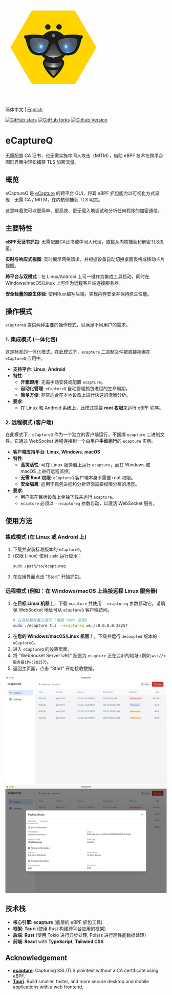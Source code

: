 <img src="./images/ecaptureq.png" width="300" height="300"></img>

简体中文 | [English](./README.md)

[![GitHub stars](https://img.shields.io/github/stars/gojue/ecaptureq.svg?label=Stars&logo=github)](https://github.com/gojue/ecaptureq)
[![GitHub forks](https://img.shields.io/github/forks/gojue/ecaptureq?label=Forks&logo=github)](https://github.com/gojue/ecaptureq)
[![Github Version](https://img.shields.io/github/v/release/gojue/ecaptureq?display_name=tag&include_prereleases&sort=semver)](https://github.com/gojue/ecaptureq/releases)


# eCaptureQ

无需配置 CA 证书，也无需实施中间人攻击（MITM），借助 eBPF 技术在跨平台图形界面中轻松捕获 TLS 加密流量。

## 概览

eCaptureQ 是 [eCapture](https://github.com/gojue/ecapture) 的跨平台 GUI，将其 eBPF 抓包能力以可视化方式呈现：无需 CA / MITM，在内核侧捕获 TLS 明文。

这意味着您可以更简单、更高效、更无侵入地调试和分析任何程序的加密通信。

## 主要特性

**eBPF无证书抓包**: 无需配置CA证书或中间人代理，直接从内核捕获和解密TLS流量。

**实时与响应式视图**: 实时展示网络请求，并根据设备自动切换桌面表格或移动卡片视图。

**跨平台与双模式**：在 Linux/Android 上可一键作为集成工具启动，同时在 Windows/macOS/Linux 上可作为远程客户端连接服务器。

**安全轻量的原生体验**: 使用Rust编写后端，实现内存安全并保持原生性能。
  
## 操作模式

`eCaptureQ` 提供两种主要的操作模式，以满足不同用户的需求。

### 1\. 集成模式 (一体化包)

这是标准的一体化模式。在此模式下，`ecapture` 二进制文件被直接捆绑在 `eCaptureQ` 应用中。

  * **支持平台**: **Linux**, **Android**
  * **特性**:
      * **开箱即用**: 无需手动安装或配置 `ecapture`。
      * **自动化管理**: `eCaptureQ` 自动管理抓包进程的生命周期。
      * **简单方便**: 非常适合在本地设备上进行快速的流量分析。
  * **要求**:
      * 在 Linux 和 Android 系统上，此模式需要 **root 权限**来运行 eBPF 程序。

### 2\. 远程模式 (客户端)

在此模式下，`eCaptureQ` 作为一个独立的客户端运行，不捆绑 `ecapture` 二进制文件。它通过 WebSocket 远程连接到一个由用户**手动运行**的 `ecapture` 实例。

  * **客户端支持平台**: **Linux**, **Windows**, **macOS**
  * **特性**:
      * **高灵活性**: 可在 Linux 服务器上运行 `ecapture`，而在 Windows 或 macOS 上进行远程监控。
      * **无需 Root 权限**: `eCaptureQ` 客户端本身不需要 root 权限。
      * **安全隔离**: 适用于抓包进程和分析界面需要权限分离的场景。
  * **要求**:
      * 用户需在目标设备上单独下载并运行 `ecapture`。
      * `ecapture` 必须以 `--ecaptureq` 参数启动，以激活 WebSocket 服务。

## 使用方法

### 集成模式 (在 Linux 或 Android 上)

1.  下载并安装标准版本的 `eCaptureQ`。
2.  (仅限 Linux) 使用 `sudo` 运行应用：
    ```bash
    sudo /path/to/ecaptureq
    ```
3.  在应用界面点击 "Start" 开始抓包。

### 远程模式 (例如：在 Windows/macOS 上连接远程 Linux 服务器)

1.  在**目标 Linux 机器**上，下载 `ecapture` 并使用 `--ecaptureq` 参数启动它。请确保 WebSocket 地址可从 `eCaptureQ` 客户端访问。
    ```bash
    # 在目标服务器上运行 (需要 root 权限)
    sudo ./ecapture tls --ecaptureq ws://0.0.0.0:28257
    ```
2.  在**您的 Windows/macOS/Linux 机器**上，下载并运行 `decoupled` 版本的 `eCaptureQ`。
3.  进入 `eCaptureQ` 的设置页面。
4.  将 "WebSocket Server URL" 配置为 `ecapture` 正在监听的地址 (例如 `ws://<服务器IP>:28257`)。
5.  返回主页面，点击 "Start" 开始接收数据。

![](./images/packet_list.png)
![](./images/packet_detail_overview.png)

## 技术栈

  * **核心引擎**: **ecapture** (底层的 eBPF 抓包工具)
  * **框架**: **Tauri** (使用 Rust 构建跨平台应用的框架)
  * **后端**: **Rust** (使用 Tokio 进行异步处理, Polars 进行高性能数据处理)
  * **前端**: **React** with **TypeScript**, **Tailwind CSS**

## Acknowledgement

  * **[ecapture](https://github.com/gojue/ecapture)**: Capturing SSL/TLS plaintext without a CA certificate using eBPF.
  * **[Tauri](https://tauri.app/)**:  Build smaller, faster, and more secure desktop and mobile applications with a web frontend.
